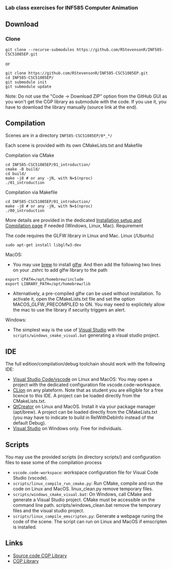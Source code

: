 ### Lab class exercises for INF585 Computer Animation
## Download
### Clone
```
git clone --recurse-submodules https://github.com/RStevensonR/INF585-CSC51085EP.git
```
or
```
git clone https://github.com/RStevensonR/INF585-CSC51085EP.git
cd INF585-CSC51085EP/
git submodule init
git submodule update
```
Note: Do not use the "Code -> Download ZIP" option from the GitHub GUI as you won't get the CGP library as submodule with the code. If you use it, you have to download the library manually (source link at the end).
## Compilation

Scenes are in a directory `INF585-CSC51085EP/0*_*/`

Each scene is provided with its own CMakeLists.txt and Makefile

Compilation via CMake
```
cd INF585-CSC51085EP/01_introduction/
cmake -B build/
cd build/
make -j8 # or any -jN, with N=$(nproc)
./01_introduction
```
Compilation via Makefile
```
cd INF585-CSC51085EP/01_introduction/
make -j8 # or any -jN, with N=$(nproc)
./00_introduction
```
More details are provided in the dedicated [Installation setup and Compilation page](https://graphicscomputing.fr/cgp/compilation/content/01_compilation/index.html) if needed (Windows, Linux, Mac).
Requirement

The code requires the GLFW library in Linux and Mac.
Linux (/Ubuntu)
```
sudo apt-get install libglfw3-dev
```
MacOS:

- You may use [brew](https://brew.sh/) to install [glfw](https://formulae.brew.sh/formula/glfw). And then add the following two lines on your .zshrc to add glfw library to the path
```
export CPATH=/opt/homebrew/include
export LIBRARY_PATH=/opt/homebrew/lib
```
- Alternatively, a pre-compiled glfw can be used without installation. To activate it, open the CMakeLists.txt file and set the option MACOS_GLFW_PRECOMPILED to ON. You may need to explicitely allow the mac to use the library if security triggers an alert.

Windows:
- The simplest way is the use of [Visual Studio](https://visualstudio.microsoft.com/es/downloads/) with the `scripts/windows_cmake_visual.bat` generating a visual studio project.

## IDE

The full edition/compilation/debug toolchain should work with the following IDE:

- [Visual Studio Code/vscode](https://code.visualstudio.com/) on Linux and MacOS: You may open a project with the dedicated configuration file vscode.code-workspace.
- [CLion](https://www.jetbrains.com/clion/) on any plateform. Note that as student you are elligible for a free licence to this IDE. A project can be loaded directly from the CMakeLists.txt.
- [QtCreator](https://www.qt.io/product/development-tools) on Linux and MacOS. Install it via your package manager (apt/brew). A project can be loaded directly from the CMakeLists.txt (you may have to indicate to build in RelWithDebInfo instead of the default Debug).
- [Visual Studio](https://visualstudio.microsoft.com/es/downloads/) on Windows only. Free for individuals.

## Scripts

You may use the provided scripts (in directory scripts/) and configuration files to ease some of the compilation process

- `vscode.code-workspace`: workspace configuration file for Visual Code Studio (vscode).
- `scripts/linux_compile_run_cmake.py`: Run CMake, compile and run the code on Linux and MacOS. linux_clean.py remove temporary files.
- `scripts/windows_cmake_visual.bat`: On Windows, call CMake and generate a Visual Studio project. CMake must be accessible on the command line path. scripts/windows_clean.bat remove the temporary files and the visual studio project.
- `scripts/linux_compile_emscripten.py`: Generate a webpage runing the code of the scene. The script can run on Linux and MacOS if emscripten is installed.

## Links

- [Source code CGP Library](https://github.com/drohmer/cgp)
- [CGP Library](https://graphicscomputing.fr/cgp/documentation/01_general/index.html) 

